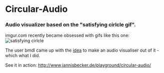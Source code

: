 Circular-Audio
==============

### Audio visualizer based on the "satisfying cirlcle gif".

imgur.com recently became obsessed with gifs like this one:
![satisfying cirlcle](http://i.imgur.com/2RnimmF.gif)  
  
The user bmdl came up with the [idea](http://imgur.com/gallery/r4fl5/comment/244807781) to make an audio visualiser out of it - which what I did.

See it in action: http://www.jannisbecker.de/playground/circular-audio/
